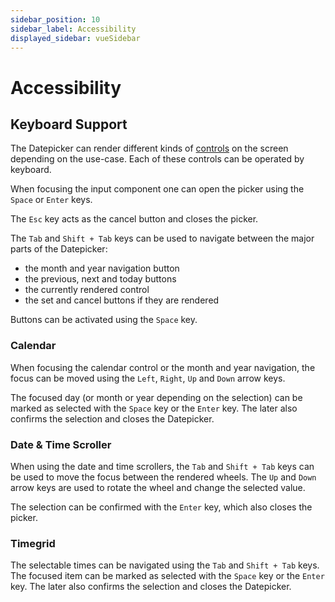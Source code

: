 ```yaml
---
sidebar_position: 10
sidebar_label: Accessibility
displayed_sidebar: vueSidebar
---
```


# Accessibility

## Keyboard Support

The Datepicker can render different kinds of [controls](./controls) on the screen depending on the use-case. Each of these controls can be operated by keyboard.

When focusing the input component one can open the picker using the `Space` or `Enter` keys.

The `Esc` key acts as the cancel button and closes the picker.

The `Tab` and `Shift + Tab` keys can be used to navigate between the major parts of the Datepicker:
* the month and year navigation button
* the previous, next and today buttons
* the currently rendered control
* the set and cancel buttons if they are rendered

Buttons can be activated using the `Space` key.

### Calendar

When focusing the calendar control or the month and year navigation, the focus can be moved using the `Left`, `Right`, `Up` and `Down` arrow keys.

The focused day (or month or year depending on the selection) can be marked as selected with the `Space` key or the `Enter` key. The later also confirms the selection and closes the Datepicker.

### Date & Time Scroller

When using the date and time scrollers, the `Tab` and `Shift + Tab` keys can be used to move the focus between the rendered wheels. The `Up` and `Down` arrow keys are used to rotate the wheel and change the selected value.

The selection can be confirmed with the `Enter` key, which also closes the picker.

### Timegrid

The selectable times can be navigated using the `Tab` and `Shift + Tab` keys. The focused item can be marked as selected with the `Space` key or the `Enter` key. The later also confirms the selection and closes the Datepicker.